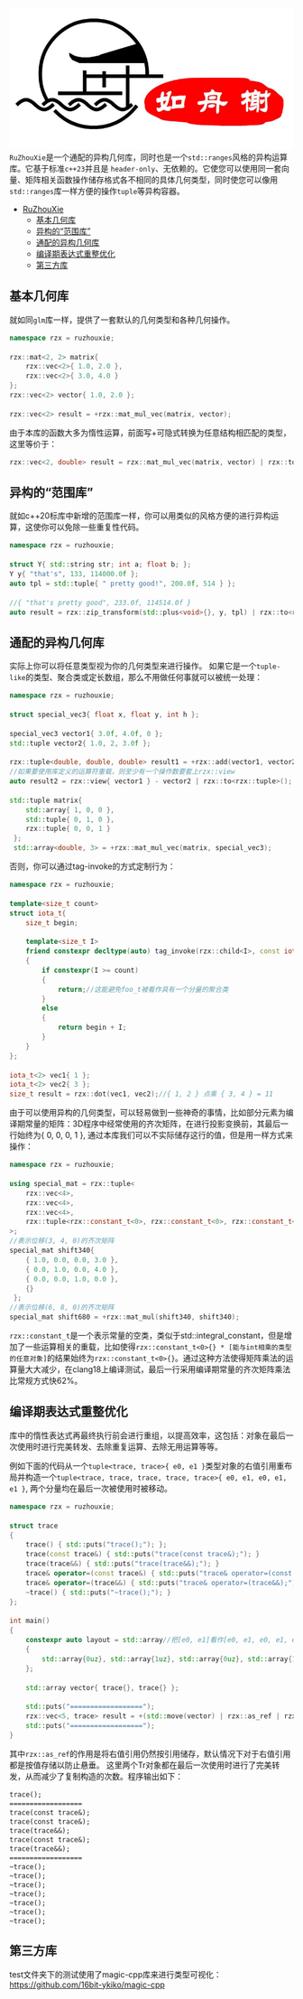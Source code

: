 ![cover](docs/assets/cover.jpg)
`RuZhouXie`是一个通配的异构几何库，同时也是一个`std::ranges`风格的异构运算库。它基于标准`c++23`并且是 `header-only`、无依赖的。它使您可以使用同一套向量、矩阵相关函数操作储存格式各不相同的具体几何类型，同时使您可以像用`std::ranges`库一样方便的操作`tuple`等异构容器。

- [RuZhouXie](#ruzhouxie)
  - [基本几何库](#基本几何库)
  - [异构的“范围库”](#异构的范围库)
  - [通配的异构几何库](#通配的异构几何库)
  - [编译期表达式重整优化](#编译期表达式重整优化)
  - [第三方库](#第三方库)

## 基本几何库
就如同`glm`库一样，提供了一套默认的几何类型和各种几何操作。
```cpp
namespace rzx = ruzhouxie;

rzx::mat<2, 2> matrix{
    rzx::vec<2>{ 1.0, 2.0 },
    rzx::vec<2>{ 3.0, 4.0 }
};
rzx::vec<2> vector{ 1.0, 2.0 };

rzx::vec<2> result = +rzx::mat_mul_vec(matrix, vector);
```
由于本库的函数大多为惰性运算，前面写+可隐式转换为任意结构相匹配的类型，这里等价于：
```cpp
rzx::vec<2, double> result = rzx::mat_mul_vec(matrix, vector) | rzx::to<ruzhouxie::vec<2>>();
```
## 异构的“范围库”
就如c++20标库中新增的范围库一样，你可以用类似的风格方便的进行异构运算，这使你可以免除一些重复性代码。
```cpp
namespace rzx = ruzhouxie;

struct Y{ std::string str; int a; float b; };
Y y{ "that's", 133, 114000.0f };
auto tpl = std::tuple{ " pretty good!", 200.0f, 514 } };

//{ "that's pretty good", 233.0f, 114514.0f }
auto result = rzx::zip_transform(std::plus<void>{}, y, tpl) | rzx::to<rzx::tuple>();
```

## 通配的异构几何库
实际上你可以将任意类型视为你的几何类型来进行操作。
如果它是一个`tuple-like`的类型、聚合类或定长数组，那么不用做任何事就可以被统一处理：
```cpp
namespace rzx = ruzhouxie;

struct special_vec3{ float x, float y, int h };

special_vec3 vector1{ 3.0f, 4.0f, 0 };
std::tuple vector2{ 1.0, 2, 3.0f };

rzx::tuple<double, double, double> result1 = +rzx::add(vector1, vector2);
//如果要使用库定义的运算符重载，则至少有一个操作数要套上rzx::view
auto result2 = rzx::view{ vector1 } - vector2 | rzx::to<rzx::tuple>();

std::tuple matrix{ 
    std::array{ 1, 0, 0 },
    std::tuple{ 0, 1, 0 },
    rzx::tuple{ 0, 0, 1 }
 };
 std::array<double, 3> = +rzx::mat_mul_vec(matrix, special_vec3);
```
否则，你可以通过tag-invoke的方式定制行为：
```cpp
namespace rzx = ruzhouxie;

template<size_t count>
struct iota_t{ 
    size_t begin;

    template<size_t I>
    friend constexpr decltype(auto) tag_invoke(rzx::child<I>, const iota_t& self)noexcept
    {
        if constexpr(I >= count)
        {
            return;//这能避免foo_t被看作具有一个分量的聚合类
        }
        else
        {
            return begin + I;
        }
    }
};

iota_t<2> vec1{ 1 };
iota_t<2> vec2{ 3 };
size_t result = rzx::dot(vec1, vec2);//{ 1, 2 } 点乘 { 3, 4 } = 11
```
由于可以使用异构的几何类型，可以轻易做到一些神奇的事情，比如部分元素为编译期常量的矩阵：3D程序中经常使用的齐次矩阵，在进行投影变换前，其最后一行始终为{ 0, 0, 0, 1 }, 通过本库我们可以不实际储存这行的值，但是用一样方式来操作：
```cpp
namespace rzx = ruzhouxie;

using special_mat = rzx::tuple<
    rzx::vec<4>,
    rzx::vec<4>,
    rzx::vec<4>,
    rzx::tuple<rzx::constant_t<0>, rzx::constant_t<0>, rzx::constant_t<0>, rzx::constant_t<1>>
>;
//表示位移(3, 4, 0)的齐次矩阵
special_mat shift340{ 
    { 1.0, 0.0, 0.0, 3.0 },
    { 0.0, 1.0, 0.0, 4.0 },
    { 0.0, 0.0, 1.0, 0.0 },
    {}
 };
//表示位移(6, 8, 0)的齐次矩阵
special_mat shift680 = +rzx::mat_mul(shift340, shift340);
```
`rzx::constant_t`是一个表示常量的空类，类似于std::integral_constant，但是增加了一些运算相关的重载，比如使得`rzx::constant_t<0>{} * [能与int相乘的类型的任意对象]`的结果始终为`rzx::constant_t<0>{}`。通过这种方法使得矩阵乘法的运算量大大减少，在clang18上编译测试，最后一行采用编译期常量的齐次矩阵乘法比常规方式快62%。

## 编译期表达式重整优化
库中的惰性表达式再最终执行前会进行重组，以提高效率，这包括：对象在最后一次使用时进行完美转发、去除重复运算、去除无用运算等等。

例如下面的代码从一个`tuple<trace, trace>{ e0, e1 }`类型对象的右值引用重布局并构造一个`tuple<trace, trace, trace, trace, trace>{ e0, e1, e0, e1, e1 }`, 两个分量均在最后一次被使用时被移动。

```cpp
namespace rzx = ruzhouxie;

struct trace
{
    trace() { std::puts("trace();"); };
    trace(const trace&) { std::puts("trace(const trace&);"); }
    trace(trace&&) { std::puts("trace(trace&&);"); }
    trace& operator=(const trace&) { std::puts("trace& operator=(const trace&);"); return *this; }
    trace& operator=(trace&&) { std::puts("trace& operator=(trace&&);"); return *this; }
    ~trace() { std::puts("~trace();"); }
};

int main()
{
    constexpr auto layout = std::array//把[e0, e1]看作[e0, e1, e0, e1, e1]的布局
    {
        std::array{0uz}, std::array{1uz}, std::array{0uz}, std::array{1uz}, std::array{1uz}
    };

    std::array vector{ trace{}, trace{} };

    std::puts("==================");
    rzx::vec<5, trace> result = +(std::move(vector) | rzx::as_ref | rzx::relayout<layout>);
    std::puts("==================");
}
```

其中`rzx::as_ref`的作用是将右值引用仍然按引用储存，默认情况下对于右值引用都是按值存储以防止悬垂。
这里两个Tr对象都在最后一次使用时进行了完美转发，从而减少了复制构造的次数。程序输出如下：
```
trace();
==================
trace(const trace&);
trace(const trace&);
trace(trace&&);
trace(const trace&);
trace(trace&&);
==================
~trace();
~trace();
~trace();
~trace();
~trace();
~trace();
~trace();
```

## 第三方库
test文件夹下的测试使用了magic-cpp库来进行类型可视化：https://github.com/16bit-ykiko/magic-cpp